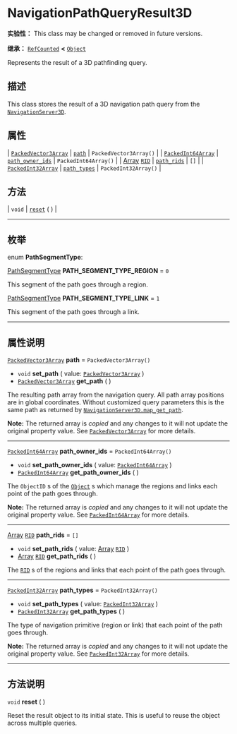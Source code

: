 <!-- ⚠ 请勿编辑本文件 ⚠ -->
<!-- 本文档使用脚本从 WeDot 引擎源码仓库生成。 -->
<!-- 生成脚本：https://github.com/WeDot-Engine/WeDot/tree/4.3/doc/tools/make_md.py； -->
<!-- 原文件：https://github.com/WeDot-Engine/WeDot/tree/4.3/doc/classes/NavigationPathQueryResult3D.xml。 -->

<div id="_class_navigationpathqueryresult3d"></div>

# NavigationPathQueryResult3D

**实验性：** This class may be changed or removed in future versions.

**继承：** [`RefCounted`](class_refcounted.md) **<** [`Object`](class_object.md)

Represents the result of a 3D pathfinding query.

## 描述

This class stores the result of a 3D navigation path query from the [`NavigationServer3D`](class_navigationserver3d.md).

## 属性

| [`PackedVector3Array`](class_packedvector3array.md) | [`path`](#class_navigationpathqueryresult3d_property_path)                     | ``PackedVector3Array()`` |
| [`PackedInt64Array`](class_packedint64array.md)     | [`path_owner_ids`](#class_navigationpathqueryresult3d_property_path_owner_ids) | ``PackedInt64Array()``   |
| [Array](class_array.md) [`RID`](class_rid.md)       | [`path_rids`](#class_navigationpathqueryresult3d_property_path_rids)           | ``[]``                   |
| [`PackedInt32Array`](class_packedint32array.md)     | [`path_types`](#class_navigationpathqueryresult3d_property_path_types)         | ``PackedInt32Array()``   |

## 方法

| `void` | [`reset`](#class_navigationpathqueryresult3d_method_reset) ( ) |

<!-- rst-class:: classref-section-separator -->

---

## 枚举

<div id="_class_enum_navigationpathqueryresult3d_pathsegmenttype"></div>

enum **PathSegmentType**: <div id="enum_navigationpathqueryresult3d_pathsegmenttype"></div>

<div id="_class_navigationpathqueryresult3d_constant_path_segment_type_region"></div>

[PathSegmentType](#enum_navigationpathqueryresult3d_pathsegmenttype) **PATH_SEGMENT_TYPE_REGION** = ``0``

This segment of the path goes through a region.

<div id="_class_navigationpathqueryresult3d_constant_path_segment_type_link"></div>

[PathSegmentType](#enum_navigationpathqueryresult3d_pathsegmenttype) **PATH_SEGMENT_TYPE_LINK** = ``1``

This segment of the path goes through a link.

<!-- rst-class:: classref-section-separator -->

---

## 属性说明

<div id="_class_navigationpathqueryresult3d_property_path"></div>

[`PackedVector3Array`](class_packedvector3array.md) **path** = ``PackedVector3Array()`` <div id="class_navigationpathqueryresult3d_property_path"></div>

- `void` **set_path** ( value: [`PackedVector3Array`](class_packedvector3array.md) )
- [`PackedVector3Array`](class_packedvector3array.md) **get_path** ( )

The resulting path array from the navigation query. All path array positions are in global coordinates. Without customized query parameters this is the same path as returned by [`NavigationServer3D.map_get_path`](#class_navigationserver3d_method_map_get_path).

**Note:** The returned array is *copied* and any changes to it will not update the original property value. See [`PackedVector3Array`](class_packedvector3array.md) for more details.

<!-- rst-class:: classref-item-separator -->

---

<div id="_class_navigationpathqueryresult3d_property_path_owner_ids"></div>

[`PackedInt64Array`](class_packedint64array.md) **path_owner_ids** = ``PackedInt64Array()`` <div id="class_navigationpathqueryresult3d_property_path_owner_ids"></div>

- `void` **set_path_owner_ids** ( value: [`PackedInt64Array`](class_packedint64array.md) )
- [`PackedInt64Array`](class_packedint64array.md) **get_path_owner_ids** ( )

The `ObjectID` s of the [`Object`](class_object.md) s which manage the regions and links each point of the path goes through.

**Note:** The returned array is *copied* and any changes to it will not update the original property value. See [`PackedInt64Array`](class_packedint64array.md) for more details.

<!-- rst-class:: classref-item-separator -->

---

<div id="_class_navigationpathqueryresult3d_property_path_rids"></div>

[Array](class_array.md) [`RID`](class_rid.md) **path_rids** = ``[]`` <div id="class_navigationpathqueryresult3d_property_path_rids"></div>

- `void` **set_path_rids** ( value: [Array](class_array.md) [`RID`](class_rid.md) )
- [Array](class_array.md) [`RID`](class_rid.md) **get_path_rids** ( )

The [`RID`](class_rid.md) s of the regions and links that each point of the path goes through.

<!-- rst-class:: classref-item-separator -->

---

<div id="_class_navigationpathqueryresult3d_property_path_types"></div>

[`PackedInt32Array`](class_packedint32array.md) **path_types** = ``PackedInt32Array()`` <div id="class_navigationpathqueryresult3d_property_path_types"></div>

- `void` **set_path_types** ( value: [`PackedInt32Array`](class_packedint32array.md) )
- [`PackedInt32Array`](class_packedint32array.md) **get_path_types** ( )

The type of navigation primitive (region or link) that each point of the path goes through.

**Note:** The returned array is *copied* and any changes to it will not update the original property value. See [`PackedInt32Array`](class_packedint32array.md) for more details.

<!-- rst-class:: classref-section-separator -->

---

## 方法说明

<div id="_class_navigationpathqueryresult3d_method_reset"></div>

`void` **reset** ( )<div id="class_navigationpathqueryresult3d_method_reset"></div>

Reset the result object to its initial state. This is useful to reuse the object across multiple queries.

[^virtual]: 本方法通常需要用户覆盖才能生效。
[^const]: 本方法无副作用，不会修改该实例的任何成员变量。
[^vararg]: 本方法除了能接受在此处描述的参数外，还能够继续接受任意数量的参数。
[^constructor]: 本方法用于构造某个类型。
[^static]: 调用本方法无需实例，可直接使用类名进行调用。
[^operator]: 本方法描述的是使用本类型作为左操作数的有效运算符。
[^bitfield]: 这个值是由下列位标志构成位掩码的整数。
[^void]: 无返回值。
